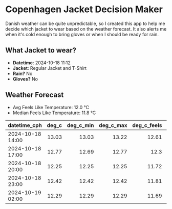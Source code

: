 
# Copenhagen Jacket Decision Maker

Danish weather can be quite unpredictable, so I created this app to help me decide which jacket to wear based on the weather forecast. 
It also alerts me when it's cold enough to bring gloves or when I should be ready for rain.

## What Jacket to wear?

- **Datetime**: 2024-10-18 11:12
- **Jacket**: Regular Jacket and T-Shirt
- **Rain?** No
- **Gloves?** No

## Weather Forecast
- Avg Feels Like Temperature: 12.0 °C
- Median Feels Like Temperature: 11.8 °C

| datetime_cph     |   deg_c |   deg_c_min |   deg_c_max |   deg_c_feels | weather   | wind   | rain   |
|:-----------------|--------:|------------:|------------:|--------------:|:----------|:-------|:-------|
| 2024-10-18 14:00 |   13.03 |       13.03 |       13.22 |         12.61 | Clouds    | Low    | None   |
| 2024-10-18 17:00 |   12.77 |       12.69 |       12.77 |         12.3  | Clouds    | Low    | None   |
| 2024-10-18 20:00 |   12.25 |       12.25 |       12.25 |         11.72 | Clouds    | Low    | None   |
| 2024-10-18 23:00 |   12.42 |       12.42 |       12.42 |         11.81 | Clouds    | Low    | None   |
| 2024-10-19 02:00 |   12.29 |       12.29 |       12.29 |         11.69 | Clouds    | Low    | None   |
        
